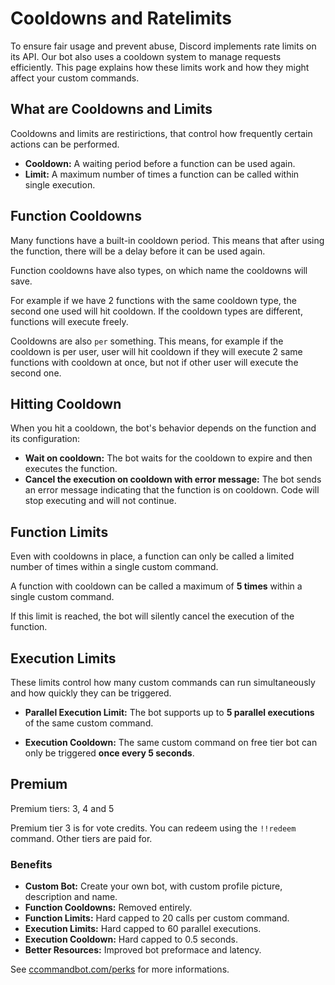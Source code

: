 # Cooldowns and Ratelimits

To ensure fair usage and prevent abuse, Discord implements rate limits on its API. Our bot also uses a cooldown system to manage requests efficiently. This page explains how these limits work and how they might affect your custom commands.

## What are Cooldowns and Limits

Cooldowns and limits are restirictions, that control how frequently certain actions can be performed.

- **Cooldown:** A waiting period before a function can be used again.
- **Limit:** A maximum number of times a function can be called within single execution.

## Function Cooldowns

Many functions have a built-in cooldown period. This means that after using the function, there will be a delay before it can be used again.

Function cooldowns have also types, on which name the cooldowns will save.

For example if we have 2 functions with the same cooldown type, the second one used will hit cooldown. If the cooldown types are different, functions will execute freely.

Cooldowns are also `per` something. This means, for example if the cooldown is per user, user will hit cooldown if they will execute 2 same functions with cooldown at once, but not if other user will execute the second one.

## Hitting Cooldown

When you hit a cooldown, the bot's behavior depends on the function and its configuration:

- **Wait on cooldown:** The bot waits for the cooldown to expire and then executes the function.
- **Cancel the execution on cooldown with error message:** The bot sends an error message indicating that the function is on cooldown. Code will stop executing and will not continue.

## Function Limits

Even with cooldowns in place, a function can only be called a limited number of times within a single custom command.

A function with cooldown can be called a maximum of **5 times** within a single custom command.

If this limit is reached, the bot will silently cancel the execution of the function.

## Execution Limits

These limits control how many custom commands can run simultaneously and how quickly they can be triggered.

- **Parallel Execution Limit:** The bot supports up to **5 parallel executions** of the same custom command.

- **Execution Cooldown:** The same custom command on free tier bot can only be triggered **once every 5 seconds**.

## Premium

Premium tiers: 3, 4 and 5

Premium tier 3 is for vote credits. You can redeem using the `!!redeem` command. Other tiers are paid for.

### Benefits

- **Custom Bot:** Create your own bot, with custom profile picture, description and name.
- **Function Cooldowns:** Removed entirely.
- **Function Limits:** Hard capped to 20 calls per custom command.
- **Execution Limits:** Hard capped to 60 parallel executions.
- **Execution Cooldown:** Hard capped to 0.5 seconds.
- **Better Resources:** Improved bot preformace and latency.

See [ccommandbot.com/perks](https://ccommandbot.com/perks) for more informations.